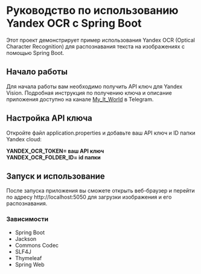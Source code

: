 # Руководство по использованию Yandex OCR с Spring Boot

Этот проект демонстрирует пример использования Yandex OCR (Optical Character Recognition) для распознавания текста на изображениях с помощью Spring Boot.

## Начало работы

Для начала работы вам необходимо получить API ключ для Yandex Vision. 
Подробная инструкция по получению ключа и описание приложения доступно на канале [My_It_World](https://t.me/my_it_word ) в Telegram.

## Настройка API ключа
Откройте файл application.properties и добавьте ваш API ключ и ID папки Yandex cloud:

**YANDEX_OCR_TOKEN= ваш API ключ** <br />
**YANDEX_OCR_FOLDER_ID= id папки**

## Запуск и использование
После запуска приложения вы сможете открыть веб-браузер и перейти по адресу http://localhost:5050 для загрузки изображения и его распознавания.

### Зависимости
* Spring Boot
* Jackson
* Commons Codec
* SLF4J
* Thymeleaf
* Spring Web